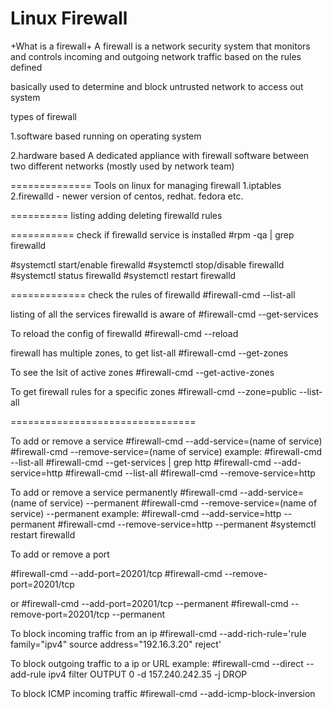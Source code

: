 **Linux Firewall**
===============
+What is a firewall+
A firewall is a network security system that monitors and controls incoming and outgoing network
traffic based on the rules defined

basically used to determine and block untrusted network to access out system

types of firewall

1.software based
running on operating system

2.hardware based 
A dedicated appliance with firewall software between two different networks (mostly used by network team)

==============
Tools on linux for managing firewall
1.iptables
2.firewalld - newer version of centos, redhat. fedora etc.

==========
listing adding deleting firewalld rules

===========
check if firewalld service is installed 
#rpm -qa | grep firewalld

#systemctl start/enable firewalld
#systemctl stop/disable firewalld
#systemctl status firewalld
#systemctl restart firewalld


=============
check the rules of firewalld
#firewall-cmd --list-all

listing of all the services firewalld is aware of 
#firewall-cmd --get-services

To reload the config of firewalld
#firewall-cmd --reload

firewall has multiple zones, to get list-all
#firewall-cmd --get-zones

To see the lsit of active zones
#firewall-cmd --get-active-zones

To get firewall rules for a specific zones
#firewall-cmd --zone=public --list-all

================================

To add or remove a service
#firewall-cmd --add-service=(name of service)
#firewall-cmd --remove-service=(name of service)
example:
	#firewall-cmd --list-all
	#firewall-cmd --get-services | grep http
	#firewall-cmd --add-service=http
	#firewall-cmd --list-all
	#firewall-cmd --remove-service=http
	
To add or remove a service permanently 
#firewall-cmd --add-service=(name of service) --permanent 
#firewall-cmd --remove-service=(name of service) --permanent 
example:
	#firewall-cmd --add-service=http --permanent 
	#firewall-cmd --remove-service=http --permanent 
	#systemctl restart firewalld
	
To add or remove a port

#firewall-cmd --add-port=20201/tcp
#firewall-cmd --remove-port=20201/tcp

or
#firewall-cmd --add-port=20201/tcp --permanent
#firewall-cmd --remove-port=20201/tcp --permanent


To block incoming traffic from an ip 
#firewall-cmd --add-rich-rule='rule family="ipv4" source address="192.16.3.20" reject'
 
To block outgoing traffic to a ip or URL
example:
	#firewall-cmd --direct --add-rule ipv4 filter OUTPUT 0 -d 157.240.242.35 -j DROP
	
To block ICMP incoming traffic
#firewall-cmd --add-icmp-block-inversion 



